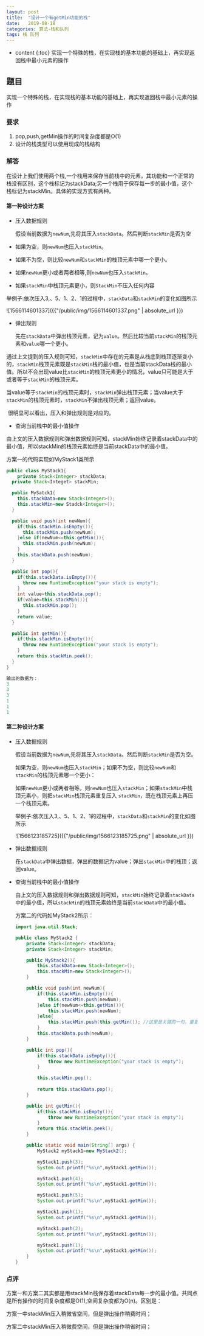 ```yaml
---
layout: post
title:  "设计一个有getMin功能的栈"
date:   2019-08-18 
categories: 算法-栈和队列
tags: 栈 队列
---
```


* content
{:toc}
实现一个特殊的栈，在实现栈的基本功能的基础上，再实现返回栈中最小元素的操作




## 题目

实现一个特殊的栈，在实现栈的基本功能的基础上，再实现返回栈中最小元素的操作

### 要求
1. pop,push,getMin操作的时间复杂度都是O(1)
2. 设计的栈类型可以使用现成的栈结构

### 解答

​	在设计上我们使用两个栈,一个栈用来保存当前栈中的元素，其功能和一个正常的栈没有区别，这个栈标记为stackData;另一个栈用于保存每一步的最小值，这个栈标记为stackMin。具体的实现方式有两种。

#### 第一种设计方案

+ 压入数据规则

  假设当前数据为`newNum`,先将其压入`stackData`。然后判断`stackMin`是否为空

+ 如果为空，则`newNum`也压入`stackMin`。

+ 如果不为空，则比较`newNum`和`stackMin`的栈顶元素中哪一个更小。

+ 如果`newNum`更小或者两者相等,则`newNum`也压入`stackMin`。

+ 如果`stackMin`中栈顶元素更小，则`StackMin`不压入任何内容

举例子:依次压入3,、5、1、2、1的过程中，`stackData`和`stackMin`的变化如图所示

![1566114601337]({{"/public/img/1566114601337.png" | absolute_url }})  

+ 弹出规则

  先在`stackData`中弹出栈顶元素，记为`value`。然后比较当前`stackMin`的栈顶元素和`value`哪一个更小。

通过上文提到的压入规则可知，`stackMin`中存在的元素是从栈底到栈顶逐渐变小的，`stackMin`栈顶元素既是`stackMin`栈的最小值，也是当前stackData栈的最小值。所以不会出现value比`stackMin`的栈顶元素更小的情况，value只可能是大于或者等于`stackMin`的栈顶元素。

​		当value等于`stackMin`的栈顶元素时，`stackMin`弹出栈顶元素；当value大于`stackMin`的栈顶元素时，`stackMin`不弹出栈顶元素；返回value。

​		很明显可以看出，压入和弹出规则是对应的。

+ 查询当前栈中的最小值操作

由上文的压入数据规则和弹出数据规则可知，stackMin始终记录着stackData中的最小值，所以stackMin的栈顶元素始终是当前stackData中的最小值。

方案一的代码实现如MyStack1类所示

``` java
public class MyStack1{
	private Stack<Integer> stackData;
  private Stack<Integet> stackMin;

  public MySatck1{
    this.stackData=new Stack<Integer>();
    this.stackMin=new Stadck<Integer>();
  }

  public void push(int newNum){
    if(this.stackMin.isEmpty()){
      this.stackMin.push(newNum);
    }else if(newNum<=this.getMin()){
      this.stackMin.push(newNum);
    }
    this.stackData.push(newNum);
  }

  public int pop(){
    if(this.stackData.isEmpty()){
      throw new RuntimeException("your stack is empty");
    }
    int value=this.stackData.pop();
    if(value=this.stackMin()){
      this.stackMin.pop();
    }
    return value;
  }

  public int getMin(){
    if(this.stackMin.isEmpty()){
      throw new RuntimeException("your stack is empty");
    }
    return this.stackMin.peek();
  }
}

输出的数据为：
3
3
3
1
1
1
```



#### 第二种设计方案

+ 压入数据规则

  假设当前数据为`newNum`,先将其压入`stackData`。然后判断`stackMin`是否为空。

  如果为空，则`newNum`也压入`stackMin`；如果不为空，则比较`newNum`和`stackMin`的栈顶元素哪一个更小：

  如果`newNum`更小或两者相等。则`newNum`也压入`stackMin`；如果`stackMin`中栈顶元素小，则把`stackMin`栈顶元素重复压入
  `stackMin`，既在栈顶元素上再压一个栈顶元素。
  
  举例子:依次压入3,、5、1、2、1的过程中，`stackData`和`stackMin`的变化如图所示 
  
  ![1566123185725]({{"/public/img/1566123185725.png" | absolute_url }})  
  

+ 弹出数据规则

  在`stackData`中弹出数据，弹出的数据记为value；弹出`stackMin`中的栈顶；返回value。

+ 查询当前栈中的最小值操作

  由上文的压入数据规则和弹出数据规则可知，`stackMin`始终记录着`stackData`中的最小值，所以`stackMin`的栈顶元素始终是当前`stackData`中的最小值。

  方案二的代码如MyStack2所示：

  ```java
  import java.util.Stack;
  
  public class MyStack2 {
      private Stack<Integer> stackData;
      private Stack<Integer> stackMin;
  
      public MyStack2(){
          this.stackData=new Stack<Integer>();
          this.stackMin=new Stack<Integer>();
      }
  
      public void push(int newNum){
          if(this.stackMin.isEmpty()){
              this.stackMin.push(newNum);
          }else if(newNum<=this.getMin()){
              this.stackMin.push(newNum);
          }else{
              this.stackMin.push(this.getMin()); //这里是关键的一句，重复添加栈顶元素
          }
          this.stackData.push(newNum);
      }
  
      public int pop(){ 
          if(this.stackData.isEmpty()){
              throw new RuntimeException("your stack is empty");
          }
  
          this.stackMin.pop();
           
          return this.stackData.pop();
      }
  
      public int getMin(){
          if(this.stackMin.isEmpty()){
              throw new RuntimeException("your stack is empty");
          }
          return this.stackMin.peek();
      }
  
      public static void main(String[] args) { 
          MyStack2 myStack1=new MyStack2();
  
          myStack1.push(3);
          System.out.printf("%s\n",myStack1.getMin());
  
          myStack1.push(4);
          System.out.printf("%s\n",myStack1.getMin());
  
          myStack1.push(5);
          System.out.printf("%s\n",myStack1.getMin());
  
          myStack1.push(1);
          System.out.printf("%s\n",myStack1.getMin());
  
          myStack1.push(2);
          System.out.printf("%s\n",myStack1.getMin());
  
          myStack1.push(1);
          System.out.printf("%s\n",myStack1.getMin());
      }
  }
  
  ```



### 点评

方案一和方案二其实都是用stackMin栈保存着stackData每一步的最小值。共同点是所有操作的时间复杂度都是O(1),空间复杂度都为O(n)。区别是：

方案一中stackMin压入稍微省空间，但是弹出操作稍费时间；

方案二中stackMin压入稍微费空间，但是弹出操作稍省时间；